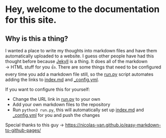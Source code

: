 # Hey, welcome to the documentation for this site.

## Why is this a thing?

I wanted a place to write my thoughts into markdown files and have them automatically uploaded to a website. I guess other people have had this thought before because [Jekyll](https://jekyllrb.com/) is a thing. It does all of the markdown &rarr; HTML stuff for you :thumbsup:. There are some things that need to be configured every time you add a markdown file still, so the [run.py](https://github.com/jacob-zietek/jacob-zietek.github.io/blob/main/run.py) script automates adding the links to [index.md](https://github.com/jacob-zietek/jacob-zietek.github.io/blob/main/index.md) and [_config.yml](https://github.com/jacob-zietek/jacob-zietek.github.io/blob/main/_config.yml).

If you want to configure this for yourself:

- Change the URL link in [run.py](https://github.com/jacob-zietek/jacob-zietek.github.io/blob/main/run.py) to your own
- Add your own markdown files to the repository 
- Run `python3 run.py`, this will automatically set up [index.md](https://github.com/jacob-zietek/jacob-zietek.github.io/blob/main/index.md) and [_config.yml](https://github.com/jacob-zietek/jacob-zietek.github.io/blob/main/_config.yml) for you and push the changes

Special thanks to this guy &rarr;  https://nicolas-van.github.io/easy-markdown-to-github-pages/
